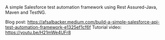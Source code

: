 A simple Salesforce test automation framework using Rest Assured-Java, Maven and TestNG.

Blog post: https://afsalbacker.medium.com/build-a-simple-salesforce-api-test-automation-framework-e1325ef1cf6f
Tutorial video: https://youtu.be/H21mWe4UFr8
